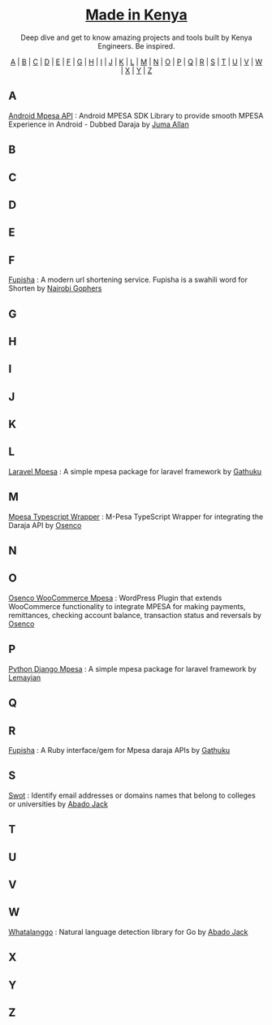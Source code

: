 <h1 align="center">
<a href="https://madeinkenya.dev/">Made in Kenya</a>
</h1>

<p align="center">Deep dive and get to know amazing projects and tools built by Kenya Engineers. Be inspired.</p>

<p align="center">
  <a href="#A">A</a> | <a href="#B">B</a> | <a href="#C">C</a> | <a href="#D">D</a> | <a href="#E">E</a> | <a href="#F">F</a> | <a href="#G">G</a> | <a href="#H">H</a> | <a href="#I">I</a> | <a href="#J">J</a> | <a href="#K">K</a> | <a href="#L">L</a> | <a href="#M">M</a> | <a href="#N">N</a> | <a href="#O">O</a> | <a href="#P">P</a> | <a href="#Q">Q</a> | <a href="#R">R</a> | <a href="#S">S</a> | <a href="#T">T</a> | <a href="#U">U</a> | <a href="#V">V</a> | <a href="#W">W</a> | <a href="#X">X</a> | <a href="#Y">Y</a> | <a href="#Z">Z</a>
</p>

## <a name="A"> </a>A
[Android Mpesa API](https://github.com/jumaallan/android-mpesa-api) : Android MPESA SDK Library to provide smooth MPESA Experience in Android - Dubbed Daraja by [Juma Allan](https://github.com/jumaallan)

## <a name="B"> </a>B


## <a name="C"> </a>C


## <a name="D"> </a>D


## <a name="E"> </a>E


## <a name="F"> </a>F
[Fupisha](https://github.com/nairobi-gophers/fupisha) : A modern url shortening service. Fupisha is a swahili word for Shorten by [Nairobi Gophers](https://github.com/nairobi-gophers)

## <a name="G"> </a>G


## <a name="H"> </a>H


## <a name="I"> </a>I


## <a name="J"> </a>J


## <a name="K"> </a>K


## <a name="L"> </a>L

[Laravel Mpesa](https://github.com/gathuku/laravel_mpesa) : A simple mpesa package for laravel framework by [Gathuku](https://github.com/gathuku)

## <a name="M"> </a>M
[Mpesa Typescript Wrapper](https://github.com/osenco/mpesats) : M-Pesa TypeScript Wrapper for integrating the Daraja API by [Osenco](https://github.com/osenco)


## <a name="N"> </a>N


## <a name="O"> </a>O
[Osenco WooCommerce  Mpesa](https://github.com/osenco/osen-wc-mpesa) : WordPress Plugin that extends WooCommerce functionality to integrate MPESA for making payments, remittances, checking account balance, transaction status and reversals by [Osenco](https://github.com/osenco)


## <a name="P"> </a>P
[Python Django Mpesa](https://github.com/lemaiyan/mpesa_api) : A simple mpesa package for laravel framework by [Lemayian](https://github.com/lemaiyan/mpesa_api)

## <a name="Q"> </a>Q


## <a name="R"> </a>R
[Fupisha](https://github.com/gathuku/mpesa) : A Ruby interface/gem for Mpesa daraja APIs by [Gathuku](https://github.com/gathuku)


## <a name="S"> </a>S
[Swot](https://github.com/abadojack/swot) : Identify email addresses or domains names that belong to colleges or universities by [Abado Jack](https://github.com/abadojack)

## <a name="T"> </a>T


## <a name="U"> </a>U


## <a name="V"> </a>V


## <a name="W"> </a>W
[Whatalanggo](https://github.com/abadojack/whatlanggo) : Natural language detection library for Go by [Abado Jack](https://github.com/abadojack)


## <a name="X"> </a>X


## <a name="Y"> </a>Y


## <a name="Z"> </a>Z